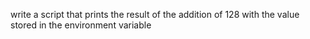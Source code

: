 write a script that prints the result of the addition of 128 with the value stored in the environment variable
